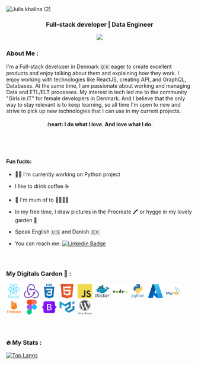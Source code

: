 ![Julia khalina (2)](https://user-images.githubusercontent.com/36698832/191609738-8fecfcf3-5c14-47f5-95ca-9d2e68f9f172.png)
 
<h3 align="center"> Full-stack developer | Data Engineer </h3>

<div id="header" align="center">
  <img src="https://media.giphy.com/media/QuDgW7dXQfCZiWVXD4/giphy.gif" width="100"/>
</div>

### About Me :
I'm a Full-stack developer in Denmark :denmark: eager to create excellent products and enjoy talking about them and explaining how they work. I enjoy working with technologies like ReactJS, creating API, and GraphQL, Databases. At the same time, I am passionate about working and managing Data and ETL/ELT processes. My interest in tech led me to the community "Girls in IT" for female developers in Denmark. And I believe that the only way to stay relevant is to keep learning, so all time I'm open to new and strive to pick up new technologies that I can use in my current projects. 

<p><h4 align="center">:heart: I do what I love. And love what I do.</h4></p>


### <br></br><h4>Fun fucts:</h5>

- :woman_technologist: I'm currently working on Python project
- I like to drink coffee :coffee:
- :see_no_evil: I'm mum of to :family_man_woman_girl_boy:
- In my free time, I draw pictures in the Procreate :crayon: or hygge in my lovely garden :house_with_garden:
- Speak English :us: and Danish :denmark:

- You can reach me: [![Linkedin Badge](https://img.shields.io/badge/-Julia_Khalina-blue?style=flat&logo=Linkedin&logoColor=white)](https://www.linkedin.com/in/julia-khalina-67340510a/?locale=en_US)

### <br></br> My Digitals Garden :deciduous_tree: : 
<div>
  <img src="https://github.com/devicons/devicon/blob/master/icons/react/react-original-wordmark.svg" title="React" alt="React" width="40" height="40"/>&nbsp;
  <img src="https://github.com/devicons/devicon/blob/master/icons/redux/redux-original.svg" title="Redux" alt="Redux " width="40" height="40"/>&nbsp;
  <img src="https://github.com/devicons/devicon/blob/master/icons/css3/css3-plain-wordmark.svg"  title="CSS3" alt="CSS" width="40" height="40"/>&nbsp;
  <img src="https://github.com/devicons/devicon/blob/master/icons/html5/html5-original.svg" title="HTML5" alt="HTML" width="40" height="40"/>&nbsp;
  <img src="https://github.com/devicons/devicon/blob/master/icons/javascript/javascript-original.svg" title="JavaScript" alt="JavaScript" width="40" height="40"/>&nbsp;
  <img src="https://github.com/devicons/devicon/blob/master/icons/docker/docker-original-wordmark.svg" title="Docker" alt="Docker" width="40" height="40"/>&nbsp;
  <img src="https://github.com/devicons/devicon/blob/master/icons/nodejs/nodejs-original-wordmark.svg" title="NodeJS" alt="NodeJS" width="40" height="40"/>&nbsp;
  <img src="https://github.com/devicons/devicon/blob/master/icons/python/python-original-wordmark.svg" title="Python" alt="Python" width="40" height="40"/>&nbsp;
  <img src="https://github.com/devicons/devicon/blob/master/icons/azure/azure-original.svg" title="Azure" alt="Azure" width="40" height="40"/>&nbsp;
  <img src="https://github.com/devicons/devicon/blob/master/icons/mysql/mysql-original-wordmark.svg" title="MySQL"  alt="MySQL" width="40" height="40"/>&nbsp;
  <img src="https://github.com/devicons/devicon/blob/master/icons/firebase/firebase-plain-wordmark.svg" title="Firebase" alt="Firebase" width="40" height="40"/>&nbsp;
  <img src="https://github.com/devicons/devicon/blob/master/icons/figma/figma-original.svg" title="Figma"  alt="Figma" width="40" height="40"/>&nbsp;
  <img src="https://github.com/devicons/devicon/blob/master/icons/bootstrap/bootstrap-original.svg" title="Bootstrap" alt="Bootstrap" width="40" height="40"/>&nbsp;
  <img src="https://github.com/devicons/devicon/blob/master/icons/materialui/materialui-original.svg" title="Material UI" alt="Material UI" width="40" height="40"/>&nbsp;
  <img src="https://github.com/devicons/devicon/blob/master/icons/wordpress/wordpress-original.svg" title="Wordpress" alt="Wordpress" width="40" height="40"/>&nbsp;
</div>

### <br></br>:fire: My Stats :

[![Top Langs](https://github-readme-stats.vercel.app/api/top-langs/?username=julisa-dk&layout=compact)](https://github.com/anuraghazra/github-readme-stats)
